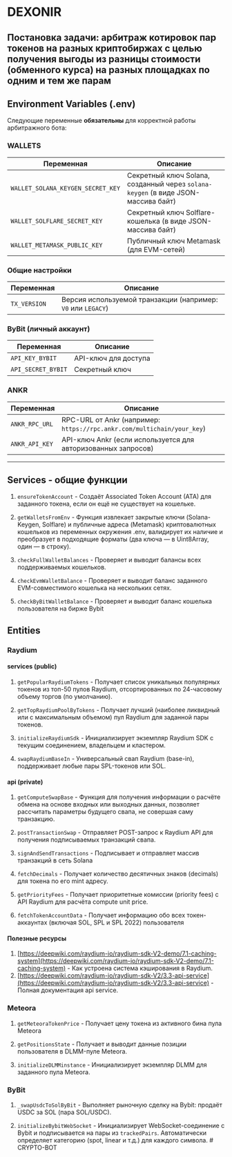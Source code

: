 # DEXONIR

## Постановка задачи: арбитраж котировок пар токенов на разных криптобиржах с целью получения выгоды из разницы стоимости (обменного курса) на разных площадках по одним и тем же парам

## Environment Variables (.env)

Следующие переменные **обязательны** для корректной работы арбитражного бота:

### WALLETS

| Переменная                        | Описание                                                                          |
| --------------------------------- | --------------------------------------------------------------------------------- |
| `WALLET_SOLANA_KEYGEN_SECRET_KEY` | Секретный ключ Solana, созданный через `solana-keygen` (в виде JSON-массива байт) |
| `WALLET_SOLFLARE_SECRET_KEY`      | Секретный ключ Solflare-кошелька (в виде JSON-массива байт)                       |
| `WALLET_METAMASK_PUBLIC_KEY`      | Публичный ключ Metamask (для EVM-сетей)                                           |

### Общие настройки

| Переменная   | Описание                                                     |
| ------------ | ------------------------------------------------------------ |
| `TX_VERSION` | Версия используемой транзакции (например: `V0` или `LEGACY`) |

### ByBit (личный аккаунт)

| Переменная         | Описание             |
| ------------------ | -------------------- |
| `API_KEY_BYBIT`    | API-ключ для доступа |
| `API_SECRET_BYBIT` | Секретный ключ       |

### ANKR

| Переменная     | Описание                                                               |
| -------------- | ---------------------------------------------------------------------- |
| `ANKR_RPC_URL` | RPC-URL от Ankr (например: `https://rpc.ankr.com/multichain/your_key`) |
| `ANKR_API_KEY` | API-ключ Ankr (если используется для авторизованных запросов)          |

---

## Services - общие функции

1. `ensureTokenAccount` - Создаёт Associated Token Account (ATA) для заданного токена, если он ещё не существует на кошельке.

2. `getWalletsFromEnv` - Функция извлекает закрытые ключи (Solana-Keygen, Solflare) и публичные адреса (Metamask) криптовалютных кошельков из переменных окружения .env, валидирует их наличие и преобразует в подходящие форматы (два ключа — в Uint8Array, один — в строку).

3. `checkFullWalletBalances` - Проверяет и выводит балансы всех поддерживаемых кошельков.

4. `checkEvmWalletBalance` - Проверяет и выводит баланс заданного EVM-совместимого кошелька на нескольких сетях.

5. `checkByBitWalletBalance` - Проверяет и выводит баланс кошелька пользователя на бирже Bybit

## Entities

### Raydium

#### services (public)

1. `getPopularRaydiumTokens` - Получает список уникальных популярных токенов из топ-50 пулов Raydium, отсортированных по 24-часовому объему торгов (по умолчанию).

2. `getTopRaydiumPoolByTokens` - Получает лучший (наиболее ликвидный или с максимальным объемом) пул Raydium для заданной пары токенов.

3. `initializeRaydiumSdk` - Инициализирует экземпляр Raydium SDK с текущим соединением, владельцем и кластером.

4. `swapRaydiumBaseIn` - Универсальный свап Raydium (base-in), поддерживает любые пары SPL-токенов или SOL.

#### api (private)

1. `getComputeSwapBase` - Функция для получения информации о расчёте обмена на основе входных или выходных данных, позволяет рассчитать параметры будущего свапа, не совершая саму транзакцию.

2. `postTransactionSwap` - Отправляет POST-запрос к Raydium API для получения подписываемых транзакций свапа.

3. `signAndSendTransactions` - Подписывает и отправляет массив транзакций в сеть Solana

4. `fetchDecimals` - Получает количество десятичных знаков (decimals) для токена по его mint адресу.

5. `getPriorityFees` - Получает приоритетные комиссии (priority fees) с API Raydium для расчёта compute unit price.

6. `fetchTokenAccountData` - Получает информацию обо всех токен-аккаунтах (включая SOL, SPL и SPL 2022) пользователя

#### Полезные ресурсы

1. [https://deepwiki.com/raydium-io/raydium-sdk-V2-demo/7.1-caching-system](https://deepwiki.com/raydium-io/raydium-sdk-V2-demo/7.1-caching-system) - Как устроена система кэширования в Raydium.
2. [https://deepwiki.com/raydium-io/raydium-sdk-V2/3.3-api-service](https://deepwiki.com/raydium-io/raydium-sdk-V2/3.3-api-service) - Полная документация api service.

### Meteora

1. `getMeteoraTokenPrice` - Получает цену токена из активного бина пула Meteora

2. `getPositionsState` - Получает и выводит данные позиции пользователя в DLMM-пуле Meteora.

3. `initializeDLMMinstance` - Инициализирует экземпляр DLMM для заданного пула Meteora.

### ByBit

1. `_swapUsdcToSolByBit` - Выполняет рыночную сделку на Bybit: продаёт USDC за SOL (пара SOL/USDC).

2. `initializeBybitWebSocket` - Инициализирует WebSocket-соединение с Bybit и подписывается на пары из `trackedPairs`. Автоматически определяет категорию (spot, linear и т.д.) для каждого символа.
#   C R Y P T O - B O T  
 